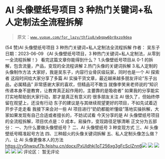 # AI 头像壁纸号项目 3 种热门关键词+私人定制法全流程拆解

> 原文：[`www.yuque.com/for_lazy/thfiu8/wbgpw6br8xzo9dea`](https://www.yuque.com/for_lazy/thfiu8/wbgpw6br8xzo9dea)

<ne-h2 id="f1df845c" data-lake-id="f1df845c"><ne-heading-ext><ne-heading-anchor></ne-heading-anchor><ne-heading-fold></ne-heading-fold></ne-heading-ext><ne-heading-content><ne-text id="ucf307f8f">(54 赞)AI 头像壁纸号项目 3 种热门关键词+私人定制法全流程拆解</ne-text></ne-heading-content></ne-h2> <ne-p id="uafade2fa" data-lake-id="uafade2fa"><ne-text id="uccaa332f">作者： 吴东子</ne-text></ne-p> <ne-p id="u7f07c11b" data-lake-id="u7f07c11b"><ne-text id="u2e3761a5">日期：2023-06-09</ne-text></ne-p> <ne-p id="ucb96d2d8" data-lake-id="ucb96d2d8"><ne-text id="u8b878f62">《AI 头像壁纸号项目，3 种热门关键词+私人定制法，从零到一全流程拆解！》</ne-text></ne-p> <ne-p id="u04def216" data-lake-id="u04def216"><ne-text id="u3df5ffff">看完这篇文章你能得到什么？</ne-text> <ne-text id="ub0c1529b">1.头像壁纸号项目从 0-1 的拆解，包含流量，产品，变现的全流程讲解</ne-text> <ne-text id="ua1c54bea">2.热门头像的关键词拆解</ne-text> <ne-text id="uaec9e3dd">3.私人定制的头像制作方法</ne-text></ne-p> <ne-p id="u7cc200a8" data-lake-id="u7cc200a8"><ne-text id="u66591bcb">大家好，我是吴东子，内容行业骨灰级玩家，同时也是一个 AI 探索者</ne-text></ne-p> <ne-p id="u5b5311a2" data-lake-id="u5b5311a2"><ne-text id="u29986d4c">这段时间给大家分享了多篇 AI 实操干货文章，最近越来越多朋友评论“东子出品，必属精品”</ne-text></ne-p> <ne-p id="u3b7b45d1" data-lake-id="u3b7b45d1"><ne-text id="u37882fba">非常感谢大家的喜欢，但精品可不敢当</ne-text></ne-p> <ne-p id="uef18fb1d" data-lake-id="uef18fb1d"><ne-text id="u7d7ea582">就像李笑来老师说的“知识传递本身不是教育，让教育真正起作用的，主要靠的是吸收者”</ne-text></ne-p> <ne-p id="u8ab2699c" data-lake-id="u8ab2699c"><ne-text id="u4b696c41">如果我的分享能实打实地帮助到大家行动，那才是真正有意义的</ne-text></ne-p> <ne-p id="ue4f92501" data-lake-id="ue4f92501"><ne-text id="u5c643555">很多朋友关注 AI 很久了，但始终停留在观望上，还没有行动</ne-text></ne-p> <ne-p id="u844fc869" data-lake-id="u844fc869"><ne-text id="u0891ccf1">东子的建议是与其继续观望更好的项目，不如先试着迈开步子走走看</ne-text></ne-p> <ne-p id="ua3708608" data-lake-id="ua3708608"><ne-text id="u0f5a46bc">我接下来会对一些 AI 项目进行“奶奶都能听懂级”落地实操拆解，大家如果发现有自己合适或者擅长的，不妨试试看</ne-text></ne-p> <ne-p id="u3b9583f4" data-lake-id="u3b9583f4"><ne-text id="u86aa4eaa">今天分享的是 AI 头像壁纸号项目的全流程拆解，项目优点是：0 成本，易操作，变现路径足够清晰</ne-text></ne-p> <ne-p id="ua86dca3f" data-lake-id="ua86dca3f"><ne-text id="uf5101cb5">正文分为五部分：</ne-text> <ne-text id="u66511d84">一、为什么要做头像壁纸号？</ne-text> <ne-text id="uc14db5d0">二、AI 头像壁纸号 3 种变现方式</ne-text> <ne-text id="u4e770122">三、AI 头像壁纸号精准起号方法</ne-text> <ne-text id="ufdd3ac85">四、三种超火的头像关键词拆解</ne-text> <ne-text id="u0b7af7ce">五、私人定制头像怎么做？</ne-text> <ne-text id="u9e1da249">六、让 AI 头像更像本人的方法</ne-text>[<ne-text id="ua806c6d3">https://ry5hwpuf7b.feishu.cn/docx/PxUIdhkj1oT256xg3gFcScIZnn6</ne-text>](https://ry5hwpuf7b.feishu.cn/docx/PxUIdhkj1oT256xg3gFcScIZnn6)<ne-card data-card-name="image" data-card-type="inline" id="t7Hm6" data-event-boundary="card">![](img/411ba5fb5a4115635c57355e0c4de050.png)</ne-card></ne-p> <ne-p id="u270e4466" data-lake-id="u270e4466"><ne-card data-card-name="image" data-card-type="inline" id="L8ynG" data-event-boundary="card">![](img/cd634e57be0cda3b6a89efe18684741a.png)</ne-card></ne-p> <ne-p id="ub885889c" data-lake-id="ub885889c"><ne-card data-card-name="image" data-card-type="inline" id="M3wgs" data-event-boundary="card">![](img/d842d672297ef21655e9b8789df9e8fd.png)</ne-card></ne-p> <ne-p id="u220d76bf" data-lake-id="u220d76bf"><ne-card data-card-name="image" data-card-type="inline" id="Wrvmm" data-event-boundary="card">![](img/c71720ed2aea6bb9ddbc697d6ba71744.png)</ne-card></ne-p> <ne-p id="ud3091f39" data-lake-id="ud3091f39"><ne-card data-card-name="image" data-card-type="inline" id="hgQM8" data-event-boundary="card">![](img/3fc62ab4f91bf2f81320e65116183526.png)</ne-card></ne-p> <ne-p id="u7213bc88" data-lake-id="u7213bc88"><ne-card data-card-name="image" data-card-type="inline" id="CLzIY" data-event-boundary="card">![](img/6a03e176f9770d51c8b846e5676b9ed5.png)</ne-card></ne-p> <ne-hole id="ue4deac0e" data-lake-id="ue4deac0e"><ne-card data-card-name="hr" data-card-type="block" id="XkST5" data-event-boundary="card"><ne-p id="ucac8d081" data-lake-id="ucac8d081"><ne-text id="u870be6e0">评论区：</ne-text></ne-p> <ne-p id="u012316c6" data-lake-id="u012316c6"><ne-text id="ube821b71">暂无评论</ne-text></ne-p></ne-card></ne-hole>